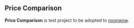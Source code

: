 ## Price Comparison ##

**Price Comparison** is test project to be adopted to [noonwow](https://noonwow.com).
